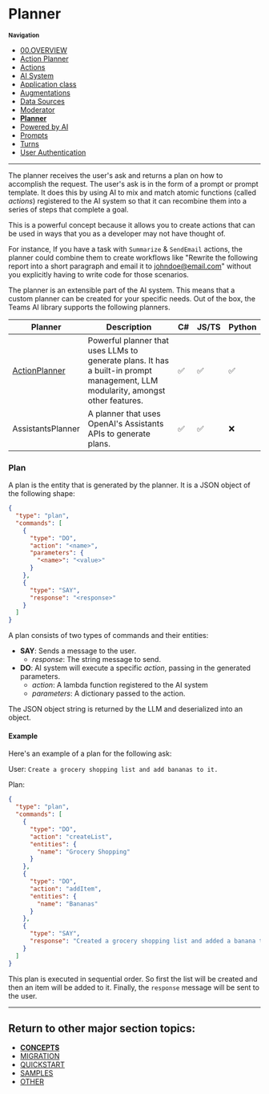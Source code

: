 # Planner

<small>**Navigation**</small>

- [00.OVERVIEW](./README.md)
- [Action Planner](./ACTION-PLANNER.md)
- [Actions](./ACTIONS.md)
- [AI System](./AI-SYSTEM.md)
- [Application class](./APPLICATION.md)
- [Augmentations](./AUGMENTATIONS.md)
- [Data Sources](./DATA-SOURCES.md)
- [Moderator](./MODERATOR.md)
- [**Planner**](./PLANNER.md)
- [Powered by AI](./POWERED-BY-AI.md)
- [Prompts](./PROMPTS.md)
- [Turns](./TURNS.md)
- [User Authentication](./USER-AUTH.md)

---

The planner receives the user's ask and returns a plan on how to accomplish the request. The user's ask is in the form of a prompt or prompt template. It does this by using AI to mix and match atomic functions (called _actions_) registered to the AI system so that it can recombine them into a series of steps that complete a goal.

This is a powerful concept because it allows you to create actions that can be used in ways that you as a developer may not have thought of.

For instance, If you have a task with `Summarize` & `SendEmail` actions, the planner could combine them to create workflows like "Rewrite the following report into a short paragraph and email it to johndoe@email.com" without you explicitly having to write code for those scenarios.

The planner is an extensible part of the AI system. This means that a custom planner can be created for your specific needs. Out of the box, the Teams AI library supports the following planners.

| Planner                              | Description                                                                                                                     | C#  | JS/TS | Python |
| ------------------------------------ | ------------------------------------------------------------------------------------------------------------------------------- | --- | ----- | ------ |
| [ActionPlanner](./ACTION-PLANNER.md) | Powerful planner that uses LLMs to generate plans. It has a built-in prompt management, LLM modularity, amongst other features. | ✅  | ✅    | ✅     |
| AssistantsPlanner                    | A planner that uses OpenAI's Assistants APIs to generate plans.                                                                 | ✅  | ✅    | ❌     |

### Plan

A plan is the entity that is generated by the planner. It is a JSON object of the following shape:

```json
{
  "type": "plan",
  "commands": [
    {
      "type": "DO",
      "action": "<name>",
      "parameters": {
        "<name>": "<value>"
      }
    },
    {
      "type": "SAY",
      "response": "<response>"
    }
  ]
}
```

A plan consists of two types of commands and their entities:

- **SAY**: Sends a message to the user.
  - _response_: The string message to send.
- **DO**: AI system will execute a specific _action_, passing in the generated parameters.
  - _action_: A lambda function registered to the AI system
  - _parameters_: A dictionary passed to the action.

The JSON object string is returned by the LLM and deserialized into an object.

#### Example

Here's an example of a plan for the following ask:

User:
`Create a grocery shopping list and add bananas to it.`

Plan:

```json
{
  "type": "plan",
  "commands": [
    {
      "type": "DO",
      "action": "createList",
      "entities": {
        "name": "Grocery Shopping"
      }
    },
    {
      "type": "DO",
      "action": "addItem",
      "entities": {
        "name": "Bananas"
      }
    },
    {
      "type": "SAY",
      "response": "Created a grocery shopping list and added a banana to it."
    }
  ]
}
```

This plan is executed in sequential order. So first the list will be created and then an item will be added to it. Finally, the `response` message will be sent to the user.

---

## Return to other major section topics:

- [**CONCEPTS**](../CONCEPTS/README.md)
- [MIGRATION](../MIGRATION/README.md)
- [QUICKSTART](../QUICKSTART.md)
- [SAMPLES](../SAMPLES.md)
- [OTHER](../OTHER/README.md)
